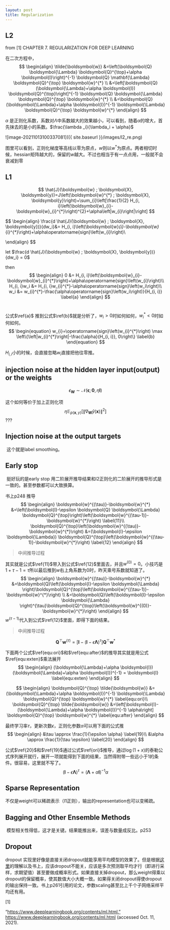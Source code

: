 ```yaml
---
layout: post
title: Regularization
---
```



##  L2      

from [1] CHAPTER 7. REGULARIZATION FOR DEEP LEARNING

在二次方程中，        
$$
\begin{align}
\tilde{\boldsymbol{w}} &=\left(\boldsymbol{Q} \boldsymbol{\Lambda} \boldsymbol{Q}^{\top}+\alpha \boldsymbol{I}\right)^{-1} \boldsymbol{Q} \mathbf{\Lambda} \boldsymbol{Q}^{\top} \boldsymbol{w}^{*} \\
&=\left[\boldsymbol{Q}(\boldsymbol{\Lambda}+\alpha \boldsymbol{I}) \boldsymbol{Q}^{\top}\right]^{-1} \boldsymbol{Q} \boldsymbol{\Lambda} \boldsymbol{Q}^{\top} \boldsymbol{w}^{*} \\
&=\boldsymbol{Q}(\boldsymbol{\Lambda}+\alpha \boldsymbol{I})^{-1} \boldsymbol{\Lambda} \boldsymbol{Q}^{\top} \boldsymbol{w}^{*}
\end{align}
$$

$\alpha$ 是正则化系数，系数对$\Lambda$中系数越大的效果越小，可以看到，随着$\alpha$的增大，首先抹去的是小的系数。$\frac{\lambda _i}{\lambda_i + \alpha}$

![image-20211013100337081]({{ site.baseurl }}/images/l2_re.png)  

图里可以看到，正则化梯度等高线以零为原点，$w$则以$w^{*}$为原点。两者相切时候，hessian矩阵越大的，保留的$w$越大。不过也相当于有一点点用，一般就不会衰减到零



## L1  

$$
\hat{J}(\boldsymbol{w} ; \boldsymbol{X}, \boldsymbol{y})=J\left(\boldsymbol{w}^{*} ; \boldsymbol{X}, \boldsymbol{y}\right)+\sum_{i}\left[\frac{1}{2} H_{i, i}\left(\boldsymbol{w}_{i}-\boldsymbol{w}_{i}^{*}\right)^{2}+\alpha\left|w_{i}\right|\right]
$$

$$
\begin{align}
\frac{d \hat{J}(\boldsymbol{w} ; \boldsymbol{X}, \boldsymbol{y})}{dw_i}&= H_{i, i}\left(\boldsymbol{w}_{i}-\boldsymbol{w}_{i}^{*}\right)+\alpha\operatorname{sign}\left(w_{i}\right)\\

\end{align}
$$

let $\frac{d \hat{J}(\boldsymbol{w} ; \boldsymbol{X}, \boldsymbol{y})}{dw_i} = 0$        

then 
$$
\begin{align}
0 &= H_{i, i}\left(\boldsymbol{w}_{i}-\boldsymbol{w}_{i}^{*}\right)+\alpha\operatorname{sign}\left(w_{i}\right)\\
H_{i, i}w_i &= H_{i, i}w_{i}^{*}-\alpha\operatorname{sign}\left(w_i\right)\\
w_i &= w_{i}^{*}-\frac{\alpha\operatorname{sign}\left(w_i\right)}{H_{i, i}} \label{a} 
\end{align}
$$
​      

公式$\ref{a}$ 推到公式$\ref{b}$就是分析了，$w_i > 0$时如何如何，$w_i^*<0$时如何如何。 
$$
\begin{equation}
w_{i}=\operatorname{sign}\left(w_{i}^{*}\right) \max \left\{\left|w_{i}^{*}\right|-\frac{\alpha}{H_{i, i}}, 0\right\}  \label{b}
\end{equation}
$$



$H_{i,i}$小的时候，会直接忽略$w_i$直接把他往零推。





##  injection noise at the hidden layer input(output) or the weights

$$
\begin{equation}
\epsilon_{\boldsymbol{W}} \sim \mathcal{N}(\boldsymbol{\epsilon} ; \mathbf{0}, \eta \boldsymbol{I})
\end{equation}
$$

这个如何等价于加上正则化项 $$
\eta \mathbb{E}_{p(\boldsymbol{x}, y)}\left[\left\|\nabla_{\boldsymbol{W}} \hat{y}(\boldsymbol{x})\right\|^{2}\right]
$$ ???



## Injection noise at the output targets

​    这个就是label smoothing。



## Early stop 

​	挺好玩的是early stop 用二阶展开推导结果和l2正则化的二阶展开的推导形式是一致的。甚至参数都可以大致换算。

书上p248 推导
$$
\begin{align}
\boldsymbol{w}^{(\tau)}-\boldsymbol{w}^{*} &=\left(\boldsymbol{I}-\epsilon \boldsymbol{Q} \boldsymbol{\Lambda} \boldsymbol{Q}^{\top}\right)\left(\boldsymbol{w}^{(\tau-1)}-\boldsymbol{w}^{*}\right) \label{11}\\
\boldsymbol{Q}^{\top}\left(\boldsymbol{w}^{(\tau)}-\boldsymbol{w}^{*}\right) &=(\boldsymbol{I}-\epsilon \boldsymbol{\Lambda}) \boldsymbol{Q}^{\top}\left(\boldsymbol{w}^{(\tau-1)}-\boldsymbol{w}^{*}\right) \label{12}
\end{align}
$$


>  中间推导过程

其实就是公式$\ref{11}$带入到公式$\ref{12}$里面去，并且$w^{\left(0\right)}=0$。小技巧是$1+\tau -1 = \tau$所以最后推到$w$右上角系数为0时，昨天乘号系数就知道了。
$$
\begin{align}
\boldsymbol{w}^{(\tau)}-\boldsymbol{w}^{*} &=\boldsymbol{Q}\left(\boldsymbol{I}-\epsilon \boldsymbol{\Lambda} \right)\boldsymbol{Q}^{\top}\left(\boldsymbol{w}^{(\tau-1)}-\boldsymbol{w}^{*}\right) \\
&=\boldsymbol{Q}\left(\boldsymbol{I}-\epsilon \boldsymbol{\Lambda} \right)^{\tau}\boldsymbol{Q}^{\top}\left(\boldsymbol{w}^{(0)}-\boldsymbol{w}^{*}\right)
\end{align}
$$
$w^{(\tau -1)}$代入到公式$\ref{12}$里面，即得下面的结果。

> 中间推导过程


$$
\begin{equation}
\boldsymbol{Q}^{\top} \boldsymbol{w}^{(\tau)}=\left[\boldsymbol{I}-(\boldsymbol{I}-\epsilon \boldsymbol{\Lambda})^{\tau}\right] \boldsymbol{Q}^{\top} \boldsymbol{w}^{*}
\end{equation}
$$


下面两个公式$\ref{equ:ori}$和$\ref{equ:after}$的推导其实就是用公式$\ref{equ:exten}$乘法展开
$$
\begin{align}
(\boldsymbol{\Lambda}+\alpha \boldsymbol{I})(\boldsymbol{\Lambda}+\alpha \boldsymbol{I})^{-1} = \boldsymbol{I} \label{equ:exten}
\end{align}
$$

$$
\begin{align}
\boldsymbol{Q}^{\top} \tilde{\boldsymbol{w}} &=(\boldsymbol{\Lambda}+\alpha \boldsymbol{I})^{-1} \boldsymbol{\Lambda} \boldsymbol{Q}^{\top} \boldsymbol{w}^{*} \label{equ:ori}\\
\boldsymbol{Q}^{\top} \tilde{\boldsymbol{w}} &=\left[\boldsymbol{I}-(\boldsymbol{\Lambda}+\alpha \boldsymbol{I})^{-1} \alpha\right] \boldsymbol{Q}^{\top} \boldsymbol{w}^{*} \label{equ:after}
\end{align}
$$

最终学习率$\tau$，更新次数$\epsilon$，正则化参数$\alpha$可以用下面的公式推
$$
\begin{align}
&\tau \approx \frac{1}{\epsilon \alpha} \label{19}\\ 
&\alpha \approx \frac{1}{\tau \epsilon} \label{20}
\end{align}
$$


公式$\ref{20}$和$\ref{19}$通过公式$\ref{ori}$推导，通过$\log(1+x)$的泰勒公式序列展开就行，展开一项就能得到下面的结果，当然得附带一些远小于1的条件。很容易，这里就不写了。
$$
\begin{equation}
(\boldsymbol{I}-\epsilon \boldsymbol{\Lambda})^{\tau}=(\boldsymbol{\Lambda}+\alpha \boldsymbol{I})^{-1} \alpha \label{ori}
\end{equation}
$$


## Sparse Representation

   不仅是weight可以稀疏表示（l1正则），输出的representation也可以变稀疏。



## Bagging and Other Ensemble Methods

​    模型相关性得低，这才是关键。结果能推出来，误差与数量成反比。p253



## Dropout

  dropout 实现里好像是直接关闭dropout就能享用平均模型的效果了。但是根据[这里](https://kexue.fm/archives/8496)的理解以及书上，应该dropout不能关，应该是多次预测取平均才行（即进行采样，求期望值）甚至要做成概率形式。如果直接关掉dropout，那么weight得乘以dropout的保留概率，使其数值大小大概一致。如果得关闭dropout得使dropout的输出保持一致。书上p261引用的论文，参数scaling甚至比上千个子网络采样平均还有用。

[1]

“https://www.deeplearningbook.org/contents/ml.html.” https://www.deeplearningbook.org/contents/ml.html (accessed Oct. 11, 2021).



